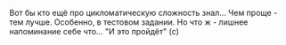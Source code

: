 Вот бы кто ещё про цикломатическую сложность знал... Чем проще - тем лучше. Особенно, в тестовом задании. Но что ж - лишнее напоминание себе что... "И это пройдёт" (c)
